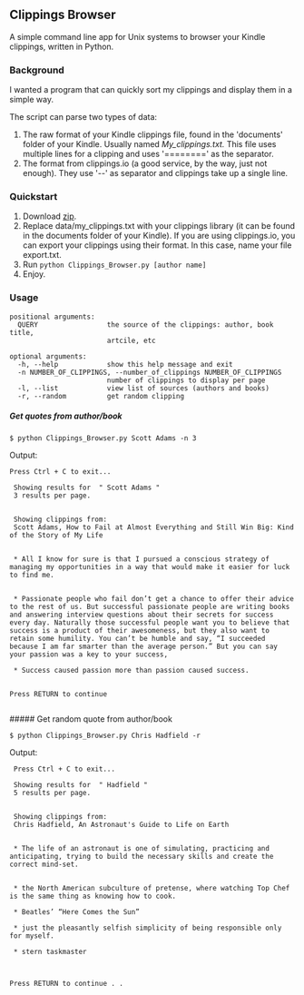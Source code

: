 ## Clippings Browser

A simple command line app for Unix systems to browser your Kindle clippings, written in Python.

### Background

I wanted a program that can quickly sort my clippings and display them in a simple way. 

The script can parse two types of data:

1. The raw format of your Kindle clippings file, found in the 'documents' folder of your Kindle. Usually named *My_clippings.txt.*
This file uses multiple lines for a clipping and uses '========' as the separator.
2. The format from clippings.io (a good service, by the way, just not enough). They use '--' as separator and clippings take up a single line.


### Quickstart

1. Download [zip](https://github.com/MaxMontoro/Clippings_Browser/archive/master.zip).
2. Replace data/my_clippings.txt with your clippings library (it can be found in the documents folder of your Kindle). If you are using clippings.io, you can export your clippings using their format. In this case, name your file export.txt.
3. Run `python Clippings_Browser.py [author name]`
4. Enjoy.

### Usage

```
positional arguments:
  QUERY                 the source of the clippings: author, book title,
                        artcile, etc

optional arguments:
  -h, --help            show this help message and exit
  -n NUMBER_OF_CLIPPINGS, --number_of_clippings NUMBER_OF_CLIPPINGS
                        number of clippings to display per page
  -l, --list            view list of sources (authors and books)
  -r, --random          get random clipping
```


##### Get quotes from author/book

```
$ python Clippings_Browser.py Scott Adams -n 3
```

Output:
```
Press Ctrl + C to exit...

 Showing results for  " Scott Adams " 		 
 3 results per page.  


 Showing clippings from: 
 Scott Adams, How to Fail at Almost Everything and Still Win Big: Kind of the Story of My Life 


 * All I know for sure is that I pursued a conscious strategy of managing my opportunities in a way that would make it easier for luck to find me.


 * Passionate people who fail don’t get a chance to offer their advice to the rest of us. But successful passionate people are writing books and answering interview questions about their secrets for success every day. Naturally those successful people want you to believe that success is a product of their awesomeness, but they also want to retain some humility. You can’t be humble and say, “I succeeded because I am far smarter than the average person.” But you can say your passion was a key to your success,

 * Success caused passion more than passion caused success.

                                                                      Press RETURN to continue 
             
```

    
##### Get random quote from author/book

```
$ python Clippings_Browser.py Chris Hadfield -r
```


Output:

```
 Press Ctrl + C to exit...

 Showing results for  " Hadfield " 		 
 5 results per page.  
 

 Showing clippings from: 
 Chris Hadfield, An Astronaut's Guide to Life on Earth 


 * The life of an astronaut is one of simulating, practicing and anticipating, trying to build the necessary skills and create the correct mind-set.


 * the North American subculture of pretense, where watching Top Chef is the same thing as knowing how to cook.

 * Beatles’ “Here Comes the Sun”

 * just the pleasantly selfish simplicity of being responsible only for myself.

 * stern taskmaster


                                                                      Press RETURN to continue . .

```

